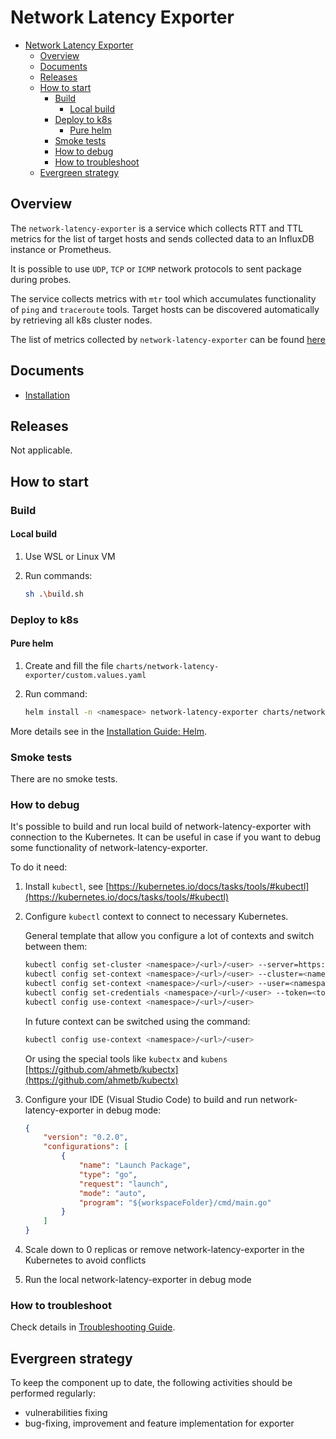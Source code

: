 # Network Latency Exporter

* [Network Latency Exporter](#network-latency-exporter)
  * [Overview](#overview)
  * [Documents](#documents)
  * [Releases](#releases)
  * [How to start](#how-to-start)
    * [Build](#build)
      * [Local build](#local-build)
    * [Deploy to k8s](#deploy-to-k8s)
      * [Pure helm](#pure-helm)
    * [Smoke tests](#smoke-tests)
    * [How to debug](#how-to-debug)
    * [How to troubleshoot](#how-to-troubleshoot)
  * [Evergreen strategy](#evergreen-strategy)

## Overview

The `network-latency-exporter` is a service which collects RTT and TTL metrics
for the list of target hosts and sends collected data to an InfluxDB instance or Prometheus.

It is possible to use `UDP`, `TCP` or `ICMP` network protocols to sent package during probes.

The service collects metrics with `mtr` tool which accumulates functionality of `ping` and `traceroute` tools.
Target hosts can be discovered automatically by retrieving all k8s cluster nodes.

The list of metrics collected by `network-latency-exporter` can be found [here](/docs/metrics.md)

## Documents

* [Installation](docs/installation.md)

## Releases

Not applicable.

## How to start

### Build

#### Local build

1. Use WSL or Linux VM
2. Run commands:

    ```bash
    sh .\build.sh
    ```

### Deploy to k8s

#### Pure helm

1. Create and fill the file `charts/network-latency-exporter/custom.values.yaml`
2. Run command:

    ```bash
    helm install -n <namespace> network-latency-exporter charts/network-latency-exporter -f charts/network-latency-exporter/custom.values.yaml
    ```

More details see in the [Installation Guide: Helm](docs/installation.md#using-helm).

### Smoke tests

There are no smoke tests.

### How to debug

It's possible to build and run local build of network-latency-exporter with connection to the Kubernetes.
It can be useful in case if you want to debug some functionality of network-latency-exporter.

To do it need:

1. Install `kubectl`, see [https://kubernetes.io/docs/tasks/tools/#kubectl](https://kubernetes.io/docs/tasks/tools/#kubectl)
2. Configure `kubectl` context to connect to necessary Kubernetes.

    General template that allow you configure a lot of contexts and switch between them:

    ```bash
    kubectl config set-cluster <namespace>/<url>/<user> --server=https://<kube_api_url>:<kube_api_port> --insecure-skip-tls-verify=true
    kubectl config set-context <namespace>/<url>/<user> --cluster=<namespace>/<url>/<user>
    kubectl config set-context <namespace>/<url>/<user> --user=<namespace>/<url>/<user>
    kubectl config set-credentials <namespace>/<url>/<user> --token=<token>
    kubectl config use-context <namespace>/<url>/<user>
    ```

    In future context can be switched using the command:

    ```bash
    kubectl config use-context <namespace>/<url>/<user>
    ```

    Or using the special tools like `kubectx` and `kubens` [https://github.com/ahmetb/kubectx](https://github.com/ahmetb/kubectx)

3. Configure your IDE (Visual Studio Code) to build and run network-latency-exporter in debug mode:

    ```json
    {
        "version": "0.2.0",
        "configurations": [
            {
                "name": "Launch Package",
                "type": "go",
                "request": "launch",
                "mode": "auto",
                "program": "${workspaceFolder}/cmd/main.go"
            }
        ]
    }
    ```

4. Scale down to 0 replicas or remove network-latency-exporter in the Kubernetes to avoid conflicts
5. Run the local network-latency-exporter in debug mode

### How to troubleshoot

Check details in [Troubleshooting Guide](docs/troubleshooting.md).

## Evergreen strategy

To keep the component up to date, the following activities should be performed regularly:

* vulnerabilities fixing
* bug-fixing, improvement and feature implementation for exporter
